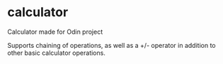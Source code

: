 # calculator
Calculator made for Odin project

Supports chaining of operations, as well as a +/- operator in addition to other basic calculator operations.
